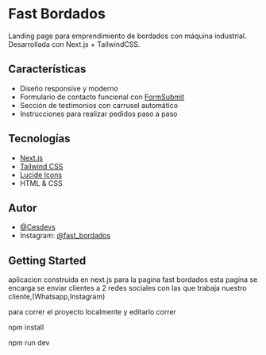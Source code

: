 # Fast Bordados

Landing page para emprendimiento de bordados con máquina industrial.  
Desarrollada con Next.js + TailwindCSS.

## Características

- Diseño responsive y moderno
- Formulario de contacto funcional con [FormSubmit](https://formsubmit.co/)
- Sección de testimonios con carrusel automático
- Instrucciones para realizar pedidos paso a paso

## Tecnologías

- [Next.js](https://nextjs.org/)
- [Tailwind CSS](https://tailwindcss.com/)
- [Lucide Icons](https://lucide.dev/)
- HTML & CSS

## Autor

- [@Cesdevs](https://github.com/DevCesFlutter)
- Instagram: [@fast_bordados](https://instagram.com/fast_bordados)

## Getting Started

aplicacion construida en next.js para la pagina fast bordados esta pagina se encarga se enviar clientes a 2 redes sociales con las
que trabaja nuestro cliente,(Whatsapp,Instagram)

para correr el proyecto localmente y editarlo correr

npm install

npm run dev
